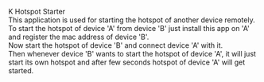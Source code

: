 K Hotspot Starter <br>
This application is used for starting the hotspot of another device remotely. <br>
To start the hotspot of device 'A' from device 'B' just install this app on 'A' and register the mac address of device 'B'.<br>
Now start the hotspot of device 'B' and connect device 'A' with it.<br>
Then whenever device 'B' wants to start the hotspot of device 'A', it will just start its own hotspot and after few seconds hotspot of device 'A' will get started.
